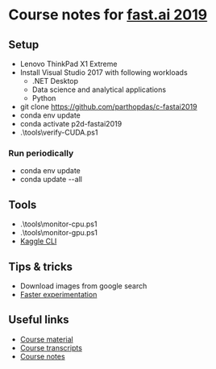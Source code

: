 # Course notes for [fast.ai 2019](https://course-v3.fast.ai/)

## Setup

- Lenovo ThinkPad X1 Extreme
- Install Visual Studio 2017 with following workloads
  - .NET Desktop
  - Data science and analytical applications
  - Python
- git clone https://github.com/parthopdas/c-fastai2019
- conda env update
- conda activate p2d-fastai2019
- .\tools\verify-CUDA.ps1

### Run periodically

- conda env update
- conda update --all

## Tools

- .\tools\monitor-cpu.ps1
- .\tools\monitor-gpu.ps1
- [Kaggle CLI](https://github.com/Kaggle/kaggle-api)

## Tips & tricks 

- Download images from google search
- [Faster experimentation](http://forums.fast.ai/t/faster-experimentation-for-better-learning/7881)

## Useful links

- [Course material](https://course-v3.fast.ai)
- [Course transcripts](https://github.com/hiromis/notes)
- [Course notes](https://forums.fast.ai/t/deep-learning-lesson-1-notes/27748)

